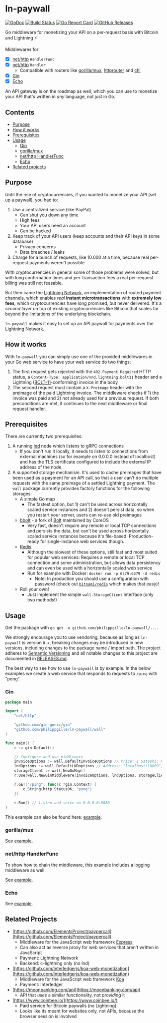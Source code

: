ln-paywall
==========

[![GoDoc](http://www.godoc.org/github.com/philippgille/ln-paywall/pay?status.svg)](http://www.godoc.org/github.com/philippgille/ln-paywall/pay) [![Build Status](https://travis-ci.org/philippgille/ln-paywall.svg?branch=master)](https://travis-ci.org/philippgille/ln-paywall) [![Go Report Card](https://goreportcard.com/badge/github.com/philippgille/ln-paywall)](https://goreportcard.com/report/github.com/philippgille/ln-paywall) [![GitHub Releases](https://img.shields.io/github/release/philippgille/ln-paywall.svg)](https://github.com/philippgille/ln-paywall/releases)

Go middleware for monetizing your API on a per-request basis with Bitcoin and Lightning ⚡️

Middlewares for:

- [X] [net/http](https://golang.org/pkg/net/http/) `HandlerFunc`
- [X] [net/http](https://golang.org/pkg/net/http/) `Handler`
	- Compatible with routers like [gorilla/mux](https://github.com/gorilla/mux), [httprouter](https://github.com/julienschmidt/httprouter) and [chi](https://github.com/go-chi/chi)
- [X] [Gin](https://github.com/gin-gonic/gin)
- [X] [Echo](https://github.com/labstack/echo)

An API gateway is on the roadmap as well, which you can use to monetize your API that's written in *any* language, not just in Go.

Contents
--------

- [Purpose](#purpose)
- [How it works](#how-it-works)
- [Prerequisites](#prerequisites)
- [Usage](#usage)
    - [Gin](#gin)
    - [gorilla/mux](#gorillamux)
    - [net/http HandlerFunc](#nethttp-HandlerFunc)
    - [Echo](#echo)
- [Related projects](#related-projects)

Purpose
-------

Until the rise of cryptocurrencies, if you wanted to monetize your API (set up a paywall), you had to:

1. Use a centralized service (like PayPal)
    - Can shut you down any time
    - High fees
    - Your API users need an account
    - Can be hacked
2. Keep track of your API users (keep accounts and their API keys in some database)
    - Privacy concerns
    - Data breaches / leaks
3. Charge for a bunch of requests, like 10.000 at a time, because real per-request payments weren't possible

With cryptocurrencies in general some of those problems were solved, but with long confirmation times and per-transaction fees a real per-request billing was still not feasable.

But then came the [Lightning Network](https://lightning.network/), an implementation of routed payment channels, which enables *real* **instant microtransactions** with **extremely low fees**, which cryptocurrencies have long promised, but never delivered. It's a *second layer* on top of existing cryptocurrencies like Bitcoin that scales far beyond the limitations of the underlying blockchain.

`ln-paywall` makes it easy to set up an API paywall for payments over the Lightning Network.

How it works
------------

With `ln-paywall` you can simply use one of the provided middlewares in your Go web service to have your web service do two things:

1. The first request gets rejected with the `402 Payment Required` HTTP status, a `Content-Type: application/vnd.lightning.bolt11` header and a Lightning ([BOLT-11](https://github.com/lightningnetwork/lightning-rfc/blob/master/11-payment-encoding.md)-conforming) invoice in the body
2. The second request must contain a `X-Preimage` header with the preimage of the paid Lightning invoice. The middleware checks if 1) the invoice was paid and 2) not already used for a previous request. If both preconditions are met, it continues to the next middleware or final request handler.

Prerequisites
-------------

There are currently two prerequisites:

1. A running [lnd](https://github.com/lightningnetwork/lnd) node which listens to gRPC connections
	- If you don't run it locally, it needs to listen to connections from external machines (so for example on 0.0.0.0 instead of localhost) and has the TLS certificate configured to include the external IP address of the node.
2. A supported storage mechanism. It's used to cache preimages that have been used as a payment for an API call, so that a user can't do multiple requests with the same preimage of a settled Lightning payment. The `wall` package currently provides factory functions for the following storages:
	- A simple Go map
		- The fastest option, but 1) can't be used across horizontally scaled service instances and 2) doesn't persist data, so when you restart your server, users can re-use old preimages
	- [bbolt](https://github.com/coreos/bbolt) - a fork of [Bolt](https://github.com/boltdb/bolt) maintained by CoreOS
		- Very fast, doesn't require any remote or local TCP connections and persists the data, but can't be used across horizontally scaled service instances because it's file-based. Production-ready for single-instance web services though.
	- [Redis](https://redis.io/)
		- Although the slowest of these options, still fast and most suited for popular web services: Requires a remote or local TCP connection and some administration, but allows data persistency and can even be used with a horizontally scaled web service
		- Run for example with Docker: `docker run -p 6379:6379 -d redis`
			- Note: In production you should use a configuration with password (check out [`bitnami/redis`](https://hub.docker.com/r/bitnami/redis/) which makes that easy)!
	- Roll your own!
		- Just implement the simple `wall.StorageClient` interface (only two methods!)

Usage
-----

Get the package with `go get -u github.com/philippgille/ln-paywall/...`.

We strongly encourage you to use vendoring, because as long as `ln-paywall` is version `0.x`, breaking changes may be introduced in new versions, including changes to the package name / import path. The project adheres to [Semantic Versioning](http://semver.org/spec/v2.0.0.html) and all notable changes to this project are documented in [RELEASES.md](https://github.com/philippgille/ln-paywall/blob/master/RELEASES.md).

The best way to see how to use `ln-paywall` is by example. In the below examples we create a web service that responds to requests to `/ping` with "pong".

### Gin

```Go
package main

import (
	"net/http"

	"github.com/gin-gonic/gin"
	"github.com/philippgille/ln-paywall/wall"
)

func main() {
	r := gin.Default()

	// Configure and use middleware
	invoiceOptions := wall.DefaultInvoiceOptions // Price: 1 Satoshi; Memo: "API call"
	lndOptions := wall.DefaultLNDoptions // Address: "localhost:10009", CertFile: "tls.cert", MacaroonFile: "invoice.macaroon"
	storageClient := wall.NewGoMap()
	r.Use(wall.NewGinMiddleware(invoiceOptions, lndOptions, storageClient))

	r.GET("/ping", func(c *gin.Context) {
		c.String(http.StatusOK, "pong")
	})
	
	r.Run() // listen and serve on 0.0.0.0:8080
}
```

This example can also be found here: [example](examples/gin/main.go).

### gorilla/mux

See [example](examples/gorilla-mux/main.go).

### net/http HandlerFunc

To show how to chain the middleware, this example includes a logging middleware as well.

See [example](examples/handlerfunc/main.go).

### Echo

See [example](examples/echo/main.go).

Related Projects
----------------

- [https://github.com/ElementsProject/paypercall](https://github.com/ElementsProject/paypercall)
    - Middleware for the JavaScript web framework [Express](https://expressjs.com/)
    - Can also act as reverse proxy for web services that aren't written in JavaScript
    - Payment: Lightning Network
    - Backend: c-lightning only (no lnd)
- [https://github.com/interledgerjs/koa-web-monetization](https://github.com/interledgerjs/koa-web-monetization)
    - Middleware for the JavaScript web framework [Koa](https://koajs.com/)
    - Payment: Interledger
- [https://moonbanking.com/api](https://moonbanking.com/api)
    - API that *uses* a similar functionality, not *providing* it
- [https://www.coinbee.io/](https://www.coinbee.io/)
	- Paid service for Bitcoin paywalls (no Lightning)
	- Looks like its meant for websites only, not APIs, because the browser session is involved
